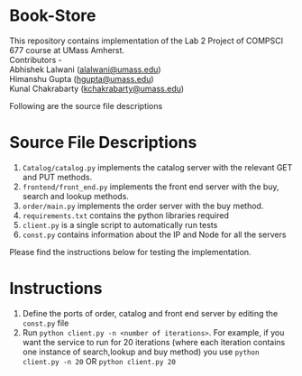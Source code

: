 # Book-Store

This repository contains implementation of the Lab 2 Project of COMPSCI 677 course at UMass Amherst. <br>
Contributors - <br>
Abhishek Lalwani (alalwani@umass.edu) <br>
Himanshu Gupta (hgupta@umass.edu) <br>
Kunal Chakrabarty (kchakrabarty@umass.edu) <br>

Following are the source file descriptions

# Source File Descriptions
1. `Catalog/catalog.py` implements the catalog server with the relevant GET and PUT methods.
2. `frontend/front_end.py` implements the front end server with the buy, search and lookup methods.
3. `order/main.py` implements the order server with the buy method. 
4. `requirements.txt` contains the python libraries required
5. `client.py` is a single script to automatically run tests
6. `const.py` contains information about the IP and Node for all the servers

Please find the instructions below for testing the implementation.

# Instructions 

1. Define the ports of order, catalog and front end server by editing the `const.py` file
2. Run `python client.py -n <number of iterations>`. For example, if you want the service to run for 20 iterations (where each iteration contains one instance of search,lookup and buy method) you use `python client.py -n 20` OR `python client.py 20`
